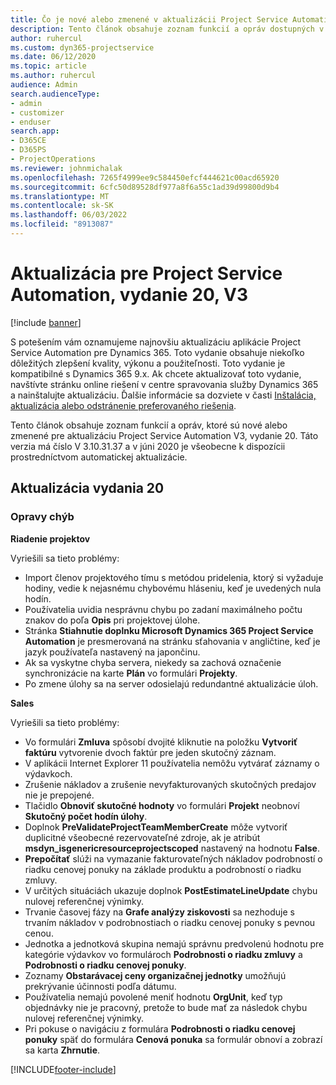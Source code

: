 ```yaml
---
title: Čo je nové alebo zmenené v aktualizácii Project Service Automation, vydanie 20, V3
description: Tento článok obsahuje zoznam funkcií a opráv dostupných v aktualizácii Project Service Automation, vydanie 20, V3
author: ruhercul
ms.custom: dyn365-projectservice
ms.date: 06/12/2020
ms.topic: article
ms.author: ruhercul
audience: Admin
search.audienceType:
- admin
- customizer
- enduser
search.app:
- D365CE
- D365PS
- ProjectOperations
ms.reviewer: johnmichalak
ms.openlocfilehash: 7265f4999ee9c584450efcf444621c00acd65920
ms.sourcegitcommit: 6cfc50d89528df977a8f6a55c1ad39d99800d9b4
ms.translationtype: MT
ms.contentlocale: sk-SK
ms.lasthandoff: 06/03/2022
ms.locfileid: "8913087"
---
```

# <a name="project-service-automation-update-release-20-v3"></a>Aktualizácia pre Project Service Automation, vydanie 20, V3

[!include [banner](../includes/psa-now-project-operations.md)]

S potešením vám oznamujeme najnovšiu aktualizáciu aplikácie Project Service Automation pre Dynamics 365. Toto vydanie obsahuje niekoľko dôležitých zlepšení kvality, výkonu a použiteľnosti. Toto vydanie je kompatibilné s Dynamics 365 9.x. Ak chcete aktualizovať toto vydanie, navštívte stránku online riešení v centre spravovania služby Dynamics 365 a nainštalujte aktualizáciu. Ďalšie informácie sa dozviete v časti [Inštalácia, aktualizácia alebo odstránenie preferovaného riešenia](/power-platform/admin/install-remove-preferred-solution).

Tento článok obsahuje zoznam funkcií a opráv, ktoré sú nové alebo zmenené pre aktualizáciu Project Service Automation V3, vydanie 20. Táto verzia má číslo V 3.10.31.37 a v júni 2020 je všeobecne k dispozícii prostredníctvom automatickej aktualizácie.

## <a name="update-release-20"></a>Aktualizácia vydania 20

### <a name="bug-fixes"></a>Opravy chýb

**Riadenie projektov**

Vyriešili sa tieto problémy:

- Import členov projektového tímu s metódou pridelenia, ktorý si vyžaduje hodiny, vedie k nejasnému chybovému hláseniu, keď je uvedených nula hodín.
- Používatelia uvidia nesprávnu chybu po zadaní maximálneho počtu znakov do poľa **Opis** pri projektovej úlohe.
- Stránka **Stiahnutie doplnku Microsoft Dynamics 365 Project Service Automation** je presmerovaná na stránku sťahovania v angličtine, keď je jazyk používateľa nastavený na japončinu.
- Ak sa vyskytne chyba servera, niekedy sa zachová označenie synchronizácie na karte **Plán** vo formulári **Projekty**.
- Po zmene úlohy sa na server odosielajú redundantné aktualizácie úloh.

**Sales**

Vyriešili sa tieto problémy:

- Vo formulári **Zmluva** spôsobí dvojité kliknutie na položku **Vytvoriť faktúru** vytvorenie dvoch faktúr pre jeden skutočný záznam.
- V aplikácii Internet Explorer 11 používatelia nemôžu vytvárať záznamy o výdavkoch.
- Zrušenie nákladov a zrušenie nevyfakturovaných skutočných predajov nie je prepojené.
- Tlačidlo **Obnoviť skutočné hodnoty** vo formulári **Projekt** neobnoví **Skutočný počet hodín úlohy**.
- Doplnok **PreValidateProjectTeamMemberCreate** môže vytvoriť duplicitné všeobecné rezervovateľné zdroje, ak je atribút **msdyn_isgenericresourceprojectscoped** nastavený na hodnotu **False**.
- **Prepočítať** slúži na vymazanie fakturovateľných nákladov podrobností o riadku cenovej ponuky na základe produktu a podrobností o riadku zmluvy.
- V určitých situáciách ukazuje doplnok **PostEstimateLineUpdate** chybu nulovej referenčnej výnimky.
- Trvanie časovej fázy na **Grafe analýzy ziskovosti** sa nezhoduje s trvaním nákladov v podrobnostiach o riadku cenovej ponuky s pevnou cenou.
- Jednotka a jednotková skupina nemajú správnu predvolenú hodnotu pre kategórie výdavkov vo formulároch **Podrobnosti o riadku zmluvy** a **Podrobnosti o riadku cenovej ponuky**.
- Zoznamy **Obstarávacej ceny organizačnej jednotky** umožňujú prekrývanie účinnosti podľa dátumu.
- Používatelia nemajú povolené meniť hodnotu **OrgUnit**, keď typ objednávky nie je pracovný, pretože to bude mať za následok chybu nulovej referenčnej výnimky.
- Pri pokuse o navigáciu z formulára **Podrobnosti o riadku cenovej ponuky** späť do formulára **Cenová ponuka** sa formulár obnoví a zobrazí sa karta **Zhrnutie**.


[!INCLUDE[footer-include](../includes/footer-banner.md)]
